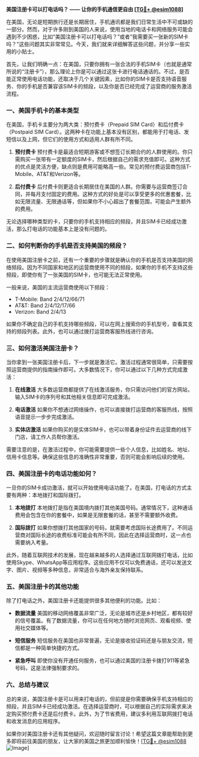 **美国注册卡可以打电话吗？ —— 让你的手机通信更自由 [[TG💪+ @esim1088](https://t.me/s/esim1088)]**

在美国，无论是短期旅行还是长期居住，手机通讯都是我们日常生活中不可或缺的一部分。然而，对于许多刚到美国的人来说，使用当地的电话卡和网络服务可能会遇到不少困惑，比如“美国注册卡可以打电话吗？”或者“我需要买一张新的SIM卡吗？”这些问题其实非常常见。今天，我们就来详细解答这些问题，并分享一些实用的小贴士。

首先，让我们明确一点：在美国，只要你拥有一张合法的手机SIM卡（也就是通常所说的“注册卡”），那么理论上你是可以通过这张卡进行电话通话的。不过，是否能正常使用电话功能，还取决于几个关键因素，比如你的SIM卡是否支持语音服务、你的手机是否兼容该SIM卡的频段，以及你是否已经完成了运营商的服务激活流程。

### **一、美国手机卡的基本类型**

在美国，手机卡主要分为两大类：预付费卡（Prepaid SIM Card）和后付费卡（Postpaid SIM Card）。这两种卡在功能上基本没有区别，都能用于打电话、发短信以及上网，但它们的使用方式和适用人群有所不同。

1. **预付费卡**
   预付费卡是最适合短期游客或不想签订长期合约的人群使用的。你只需购买一张带有一定额度的SIM卡，然后根据自己的需求充值即可。这种方式的优点是灵活方便，缺点则是费用可能略高一些。常见的预付费运营商包括T-Mobile、AT&T和Verizon等。

2. **后付费卡**
   后付费卡则更适合长期居住在美国的人群。你需要与运营商签订合同，并每月支付固定的费用。这种方式的好处是可以享受更多的优惠套餐，比如无限流量、无限通话等，但如果你不小心超出了套餐范围，可能会产生额外的费用。

无论选择哪种类型的卡，只要你的手机支持相应的频段，并且SIM卡已经成功激活，那么打电话的功能基本上是没有问题的。

### **二、如何判断你的手机是否支持美国的频段？**

在使用美国注册卡之前，还有一个重要的步骤就是确认你的手机是否支持美国的网络频段。因为不同国家和地区的运营商使用不同的频段，如果你的手机不支持这些频段，即使你有了一张美国的SIM卡，也可能无法正常使用。

一般来说，美国的主流运营商使用以下频段：
- T-Mobile: Band 2/4/12/66/71
- AT&T: Band 2/4/12/17/66
- Verizon: Band 2/4/13

如果你不确定自己的手机支持哪些频段，可以在网上搜索你的手机型号，查看其支持的频段列表。此外，也可以通过拨打运营商客服热线进行咨询。

### **三、如何激活美国注册卡？**

当你拿到一张美国注册卡后，下一步就是激活它。激活过程通常很简单，只需要按照运营商提供的指南操作即可。大多数情况下，你可以通过以下几种方式完成激活：

1. **在线激活**
   大多数运营商都提供了在线激活服务，你只需访问他们的官方网站，输入SIM卡的序列号和其他相关信息即可完成激活。

2. **电话激活**
   如果你不想通过网络操作，也可以直接拨打运营商的客服热线，按照语音提示一步步完成激活。

3. **实体店激活**
   如果你购买的是实体SIM卡，也可以带着身份证件去运营商的线下门店，请工作人员帮你激活。

需要注意的是，在激活过程中，你可能需要提供一些个人信息，比如姓名、地址、信用卡信息等。确保这些信息的准确性非常重要，否则可能会影响后续的使用。

### **四、美国注册卡的电话功能如何？**

一旦你的SIM卡成功激活，就可以开始使用电话功能了。在美国，打电话的方式主要有两种：本地拨打和国际拨打。

1. **本地拨打**
   本地拨打是指在美国境内拨打其他美国号码。通常情况下，这种通话费用会包含在你的套餐中，如果是无限套餐的话，甚至不需要额外收费。

2. **国际拨打**
   如果你想拨打其他国家的号码，就需要考虑国际长途费用了。不同运营商对国际长途的收费标准可能会有所不同，因此在选择运营商时，这一点也需要纳入考量。

此外，随着互联网技术的发展，现在越来越多的人选择通过互联网拨打电话，比如使用Skype、WhatsApp等应用程序。这些应用不仅可以免费通话，还可以发送文字、图片、视频等多种信息，非常适合与海外亲友保持联系。

### **五、美国注册卡的其他功能**

除了打电话之外，美国注册卡还能提供很多其他便利的功能。比如：

- **数据流量**
  美国的移动网络覆盖非常广泛，无论是城市还是乡村地区，都有较好的信号覆盖。有了数据流量，你可以在任何地方随时浏览网页、观看视频、使用社交媒体等。

- **短信服务**
  短信服务在美国也非常普遍，无论是接收验证码还是与朋友交流，短信都是一种简单快捷的方式。

- **紧急呼叫**
  即使你没有开通任何服务，也可以通过美国的注册卡拨打911等紧急号码，这是法律强制要求的。

### **六、总结与建议**

总的来说，美国注册卡是可以用来打电话的，但前提是你需要确保手机支持相应的频段，并且SIM卡已经成功激活。在选择运营商时，可以根据自己的实际需求来决定购买预付费卡还是后付费卡。此外，为了节省费用，建议多利用互联网拨打电话和收发消息的应用程序。

如果你对美国注册卡还有其他疑问，欢迎随时留言讨论！希望这篇文章能帮助到更多即将前往美国的朋友，让大家的美国之旅更加顺利愉快！[[TG💪+ @esim1088](https://t.me/s/esim1088) ![Image](https://i.postimg.cc/4NQfJmqS/Snipaste-2025-05-13-00-14-12.png)]